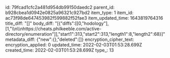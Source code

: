 id: 79fcad1cfc2a481d954db99150daedc2
parent_id: b928cbea1d0942e0825a96321c927bd2
item_type: 1
item_id: ac73f98de647453982f599882f52fae3
item_updated_time: 1643819764316
title_diff: "[]"
body_diff: "[{\"diffs\":[[0,\"hodology\"],[1,\"\\\n\\\nhttps://cheats.philkeeble.com/active-directory/enumeration\"]],\"start1\":313,\"start2\":313,\"length1\":8,\"length2\":68}]"
metadata_diff: {"new":{},"deleted":[]}
encryption_cipher_text: 
encryption_applied: 0
updated_time: 2022-02-03T01:53:28.699Z
created_time: 2022-02-03T01:53:28.699Z
type_: 13